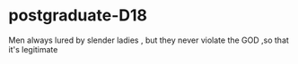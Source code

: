 # postgraduate-D18
Men always lured by slender ladies , but they never violate the GOD ,so that it's legitimate
